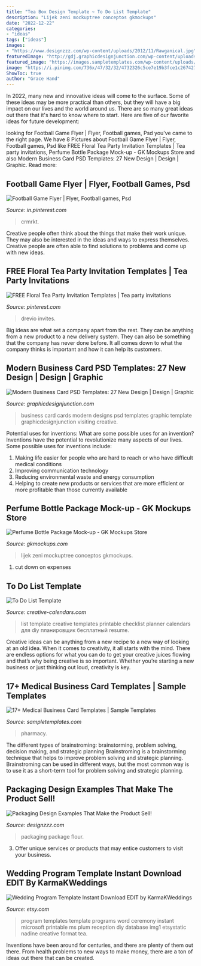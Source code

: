 ```yaml
---
title: "Tea Box Design Template ~ To Do List Template"
description: "Lijek zeni mockuptree conceptos gkmockups"
date: "2022-12-22"
categories:
- "ideas"
tags: ["ideas"]
images:
- "https://www.designzzz.com/wp-content/uploads/2012/11/Rawganical.jpg"
featuredImage: "http://gdj.graphicdesignjunction.com/wp-content/uploads/2016/11/business_card_deaign_2.jpg"
featured_image: "https://images.sampletemplates.com/wp-content/uploads/2014/09/Pharmacy-Business-Card.jpg"
image: "https://i.pinimg.com/736x/47/32/32/4732326c5ce7e19b3fce1c2674275d86.jpg"
ShowToc: true
author: "Grace Hand"
---
```



In 2022, many new and innovative ideas will come to the surface. Some of these ideas may be more practical than others, but they will have a big impact on our lives and the world around us. There are so many great ideas out there that it's hard to know where to start. Here are five of our favorite ideas for future development:

	

		
looking for Football Game Flyer | Flyer, Football games, Psd you've came to the right page. We have 8 Pictures about Football Game Flyer | Flyer, Football games, Psd like FREE Floral Tea Party Invitation Templates | Tea party invitations, Perfume Bottle Package Mock-up - GK Mockups Store and also Modern Business Card PSD Templates: 27 New Design | Design | Graphic. Read more:
		
    
## Football Game Flyer | Flyer, Football Games, Psd

<img loading=lazy src="https://i.pinimg.com/736x/d4/72/7e/d4727ef87a0bf0493d1323ec2a0b0aba.jpg" onerror="this.onerror=null;this.src='https://tse4.mm.bing.net/th?id=OIP._53v4QdBGhY2TwS3vJlhYAHaLG&amp;pid=15.1';" alt="Football Game Flyer | Flyer, Football games, Psd">

_Source: in.pinterest.com_

>crmrkt. 

	

Creative people often think about the things that make their work unique. They may also be interested in the ideas and ways to express themselves. Creative people are often able to find solutions to problems and come up with new ideas.

    
## FREE Floral Tea Party Invitation Templates | Tea Party Invitations

<img loading=lazy src="https://i.pinimg.com/736x/47/32/32/4732326c5ce7e19b3fce1c2674275d86.jpg" onerror="this.onerror=null;this.src='https://tse2.mm.bing.net/th?id=OIP.Irjr3SaGM16b_2me0rKYqAHaKX&amp;pid=15.1';" alt="FREE Floral Tea Party Invitation Templates | Tea party invitations">

_Source: pinterest.com_

>drevio invites. 

	

Big ideas are what set a company apart from the rest. They can be anything from a new product to a new delivery system. They can also be something that the company has never done before. It all comes down to what the company thinks is important and how it can help its customers.

    
## Modern Business Card PSD Templates: 27 New Design | Design | Graphic

<img loading=lazy src="http://gdj.graphicdesignjunction.com/wp-content/uploads/2016/11/business_card_deaign_2.jpg" onerror="this.onerror=null;this.src='https://tse2.mm.bing.net/th?id=OIP.iFO82HvyfmdpgobXDzTdIQHaNG&amp;pid=15.1';" alt="Modern Business Card PSD Templates: 27 New Design | Design | Graphic">

_Source: graphicdesignjunction.com_

>business card cards modern designs psd templates graphic template graphicdesignjunction visiting creative. 

	

Potential uses for inventions: What are some possible uses for an invention?
Inventions have the potential to revolutionize many aspects of our lives. Some possible uses for inventions include: 
1. Making life easier for people who are hard to reach or who have difficult medical conditions 
2. Improving communication technology 
3. Reducing environmental waste and energy consumption 
4. Helping to create new products or services that are more efficient or more profitable than those currently available 

    
## Perfume Bottle Package Mock-up - GK Mockups Store

<img loading=lazy src="http://gkmockups.com/wp-content/uploads/wpdm-cache/Perfume-Bottle-Package-Mock-up12-900x600.jpg" onerror="this.onerror=null;this.src='https://tse3.mm.bing.net/th?id=OIP.koXdURGpM4BbKoBtkS3oWAHaE8&amp;pid=15.1';" alt="Perfume Bottle Package Mock-up - GK Mockups Store">

_Source: gkmockups.com_

>lijek zeni mockuptree conceptos gkmockups. 

	

1. cut down on expenses

    
## To Do List Template

<img loading=lazy src="https://www.creative-calendars.com/wp-content/uploads/cdn/uploads/2014/09/to-do-list-template-250x333.jpg" onerror="this.onerror=null;this.src='https://tse4.mm.bing.net/th?id=OIP.WPst0Co3wnVyaLjK9LWRrQAAAA&amp;pid=15.1';" alt="To Do List Template">

_Source: creative-calendars.com_

>list template creative templates printable checklist planner calendars для diy планировщик бесплатный resume. 

	

Creative ideas can be anything from a new recipe to a new way of looking at an old idea. When it comes to creativity, it all starts with the mind. There are endless options for what you can do to get your creative juices flowing and that’s why being creative is so important. Whether you’re starting a new business or just thinking out loud, creativity is key.

    
## 17+ Medical Business Card Templates | Sample Templates

<img loading=lazy src="https://images.sampletemplates.com/wp-content/uploads/2014/09/Pharmacy-Business-Card.jpg" onerror="this.onerror=null;this.src='https://tse2.mm.bing.net/th?id=OIP.QuTEMzQ8m8YU18kczvCshgHaE7&amp;pid=15.1';" alt="17+ Medical Business Card Templates | Sample Templates">

_Source: sampletemplates.com_

>pharmacy. 

	

The different types of brainstroming: brainstorming, problem solving, decision making, and strategic planning
Brainstroming is a brainstorming technique that helps to improve problem solving and strategic planning. Brainstroming can be used in different ways, but the most common way is to use it as a short-term tool for problem solving and strategic planning.

    
## Packaging Design Examples That Make The Product Sell!

<img loading=lazy src="https://www.designzzz.com/wp-content/uploads/2012/11/Rawganical.jpg" onerror="this.onerror=null;this.src='https://tse4.mm.bing.net/th?id=OIP.hzQriiK6OQ-rW5KzXXoflAHaLH&amp;pid=15.1';" alt="Packaging Design Examples That Make the Product Sell!">

_Source: designzzz.com_

>packaging package flour. 

	

3. Offer unique services or products that may entice customers to visit your business.

    
## Wedding Program Template Instant Download EDIT By KarmaKWeddings

<img loading=lazy src="https://img1.etsystatic.com/022/2/7984959/il_570xN.477732843_8unr.jpg" onerror="this.onerror=null;this.src='https://tse2.mm.bing.net/th?id=OIP.R3l8XNN04JG6J_-PlFug3QHaHa&amp;pid=15.1';" alt="Wedding Program Template Instant Download EDIT by KarmaKWeddings">

_Source: etsy.com_

>program templates template programs word ceremony instant microsoft printable ms plum reception diy database img1 etsystatic nadine creative format tea. 

	

Inventions have been around for centuries, and there are plenty of them out there. From health problems to new ways to make money, there are a ton of ideas out there that can be created.

